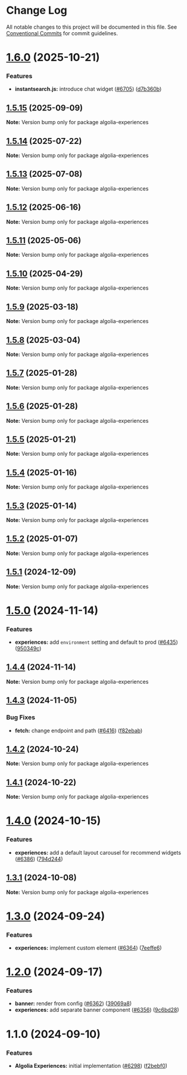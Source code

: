 # Change Log

All notable changes to this project will be documented in this file.
See [Conventional Commits](https://conventionalcommits.org) for commit guidelines.

# [1.6.0](https://github.com/algolia/instantsearch/compare/algolia-experiences@1.5.15...algolia-experiences@1.6.0) (2025-10-21)


### Features

* **instantsearch.js:** introduce chat widget ([#6705](https://github.com/algolia/instantsearch/issues/6705)) ([d7b360b](https://github.com/algolia/instantsearch/commit/d7b360b0a2d18e3eae42bf89ffae87f10142d0c1))





## [1.5.15](https://github.com/algolia/instantsearch/compare/algolia-experiences@1.5.14...algolia-experiences@1.5.15) (2025-09-09)

**Note:** Version bump only for package algolia-experiences





## [1.5.14](https://github.com/algolia/instantsearch/compare/algolia-experiences@1.5.13...algolia-experiences@1.5.14) (2025-07-22)

**Note:** Version bump only for package algolia-experiences





## [1.5.13](https://github.com/algolia/instantsearch/compare/algolia-experiences@1.5.12...algolia-experiences@1.5.13) (2025-07-08)

**Note:** Version bump only for package algolia-experiences





## [1.5.12](https://github.com/algolia/instantsearch/compare/algolia-experiences@1.5.11...algolia-experiences@1.5.12) (2025-06-16)

**Note:** Version bump only for package algolia-experiences





## [1.5.11](https://github.com/algolia/instantsearch/compare/algolia-experiences@1.5.10...algolia-experiences@1.5.11) (2025-05-06)

**Note:** Version bump only for package algolia-experiences





## [1.5.10](https://github.com/algolia/instantsearch/compare/algolia-experiences@1.5.9...algolia-experiences@1.5.10) (2025-04-29)

**Note:** Version bump only for package algolia-experiences





## [1.5.9](https://github.com/algolia/instantsearch/compare/algolia-experiences@1.5.8...algolia-experiences@1.5.9) (2025-03-18)

**Note:** Version bump only for package algolia-experiences





## [1.5.8](https://github.com/algolia/instantsearch/compare/algolia-experiences@1.5.7...algolia-experiences@1.5.8) (2025-03-04)

**Note:** Version bump only for package algolia-experiences





## [1.5.7](https://github.com/algolia/instantsearch/compare/algolia-experiences@1.5.6...algolia-experiences@1.5.7) (2025-01-28)

**Note:** Version bump only for package algolia-experiences





## [1.5.6](https://github.com/algolia/instantsearch/compare/algolia-experiences@1.5.5...algolia-experiences@1.5.6) (2025-01-28)

**Note:** Version bump only for package algolia-experiences





## [1.5.5](https://github.com/algolia/instantsearch/compare/algolia-experiences@1.5.4...algolia-experiences@1.5.5) (2025-01-21)

**Note:** Version bump only for package algolia-experiences





## [1.5.4](https://github.com/algolia/instantsearch/compare/algolia-experiences@1.5.3...algolia-experiences@1.5.4) (2025-01-16)

**Note:** Version bump only for package algolia-experiences





## [1.5.3](https://github.com/algolia/instantsearch/compare/algolia-experiences@1.5.2...algolia-experiences@1.5.3) (2025-01-14)

**Note:** Version bump only for package algolia-experiences





## [1.5.2](https://github.com/algolia/instantsearch/compare/algolia-experiences@1.5.1...algolia-experiences@1.5.2) (2025-01-07)

**Note:** Version bump only for package algolia-experiences





## [1.5.1](https://github.com/algolia/instantsearch/compare/algolia-experiences@1.5.0...algolia-experiences@1.5.1) (2024-12-09)

**Note:** Version bump only for package algolia-experiences





# [1.5.0](https://github.com/algolia/instantsearch/compare/algolia-experiences@1.4.4...algolia-experiences@1.5.0) (2024-11-14)


### Features

* **experiences:** add `environment` setting and default to prod ([#6435](https://github.com/algolia/instantsearch/issues/6435)) ([950349c](https://github.com/algolia/instantsearch/commit/950349ce6e536b6a5421b5f951ae26a50652588a))





## [1.4.4](https://github.com/algolia/instantsearch/compare/algolia-experiences@1.4.3...algolia-experiences@1.4.4) (2024-11-14)

**Note:** Version bump only for package algolia-experiences





## [1.4.3](https://github.com/algolia/instantsearch/compare/algolia-experiences@1.4.2...algolia-experiences@1.4.3) (2024-11-05)


### Bug Fixes

* **fetch:** change endpoint and path ([#6416](https://github.com/algolia/instantsearch/issues/6416)) ([f82ebab](https://github.com/algolia/instantsearch/commit/f82ebab24d689fe92f732b24794952447299589a))





## [1.4.2](https://github.com/algolia/instantsearch/compare/algolia-experiences@1.4.1...algolia-experiences@1.4.2) (2024-10-24)

**Note:** Version bump only for package algolia-experiences





## [1.4.1](https://github.com/algolia/instantsearch/compare/algolia-experiences@1.4.0...algolia-experiences@1.4.1) (2024-10-22)

**Note:** Version bump only for package algolia-experiences





# [1.4.0](https://github.com/algolia/instantsearch/compare/algolia-experiences@1.3.1...algolia-experiences@1.4.0) (2024-10-15)


### Features

* **experiences:** add a default layout carousel for recommend widgets ([#6386](https://github.com/algolia/instantsearch/issues/6386)) ([794d244](https://github.com/algolia/instantsearch/commit/794d2441f7c5dcbcff5b75fdb6205fe9c0653720))





## [1.3.1](https://github.com/algolia/instantsearch/compare/algolia-experiences@1.3.0...algolia-experiences@1.3.1) (2024-10-08)

**Note:** Version bump only for package algolia-experiences





# [1.3.0](https://github.com/algolia/instantsearch/compare/algolia-experiences@1.2.0...algolia-experiences@1.3.0) (2024-09-24)


### Features

* **experiences:** implement custom element ([#6364](https://github.com/algolia/instantsearch/issues/6364)) ([7eeffe6](https://github.com/algolia/instantsearch/commit/7eeffe6862e3f6d8bf02ba778772ae3550e8ab42))





# [1.2.0](https://github.com/algolia/instantsearch/compare/algolia-experiences@1.1.0...algolia-experiences@1.2.0) (2024-09-17)


### Features

* **banner:** render from config ([#6362](https://github.com/algolia/instantsearch/issues/6362)) ([39069a8](https://github.com/algolia/instantsearch/commit/39069a850fe6eccda190de5a96391d5aac25a1ed))
* **experiences:** add separate banner component ([#6356](https://github.com/algolia/instantsearch/issues/6356)) ([9c6bd28](https://github.com/algolia/instantsearch/commit/9c6bd28a9630636f0cf33cb20eb8d89563b0a4db))





# 1.1.0 (2024-09-10)


### Features

* **Algolia Experiences:** initial implementation ([#6298](https://github.com/algolia/instantsearch/issues/6298)) ([f2bebf0](https://github.com/algolia/instantsearch/commit/f2bebf0c80fc052e6b5ee9054be583c5c93ca5e1))

